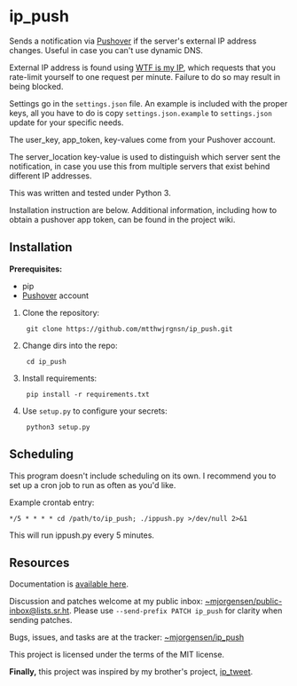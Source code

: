 # ip_push

Sends a notification via [Pushover][0] if the server's external IP address
changes. Useful in case you can't use dynamic DNS.

[0]: https://pushover.net

External IP address is found using [WTF is my IP][1], which requests that you
rate-limit yourself to one request per minute. Failure to do so may result in
being blocked.

[1]: https://wtfismyip.com

Settings go in the `settings.json` file. An example is included with the proper
keys, all you have to do is copy `settings.json.example` to `settings.json`
update for your specific needs.

The user_key, app_token, key-values come from your Pushover account.

The server_location key-value is used to distinguish which server sent the
notification, in case you use this from multiple servers that exist behind
different IP addresses.

This was written and tested under Python 3.

Installation instruction are below. Additional information, including how to
obtain a pushover app token, can be found in the project wiki.

## Installation

**Prerequisites:** 

* pip
* [Pushover][0] account

1. Clone the repository:

        git clone https://github.com/mtthwjrgnsn/ip_push.git

2. Change dirs into the repo:

        cd ip_push

3. Install requirements:

        pip install -r requirements.txt

4. Use `setup.py` to configure your secrets:

        python3 setup.py

## Scheduling

This program doesn't include scheduling on its own. I recommend you to set up a
cron job to run as often as you'd like.

Example crontab entry:

    */5 * * * * cd /path/to/ip_push; ./ippush.py >/dev/null 2>&1

This will run ippush.py every 5 minutes.

## Resources

Documentation is [available here][man].

Discussion and patches welcome at my public inbox:
[~mjorgensen/public-inbox@lists.sr.ht][list]. Please use `--send-prefix
PATCH ip_push` for clarity when sending patches.

Bugs, issues, and tasks are at the tracker: [~mjorgensen/ip_push][todo]

This project is licensed under the terms of the MIT license.

[man]: https://man.sr.ht/~mjorgensen/ip_push
[todo]: https://todo.sr.ht/~mjorgensen/ip_push
[list]: https://lists.sr.ht/~mjorgensen/public-inbox

**Finally,** this project was inspired by my brother's project,
[ip_tweet](https://github.com/p2j/ip_tweet).
